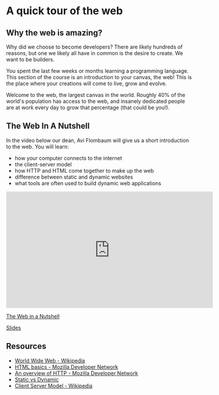 # A quick tour of the web

## Why the web is amazing?

Why did we choose to become developers? There are likely hundreds of reasons, but one we likely all have in common is the desire to create. We want to be builders.

You spent the last few weeks or months learning a programming language. This section of the course is an introduction to your canvas, the web! This is the place where your creations will come to live, grow and evolve. 

Welcome to the web, the largest canvas in the world. Roughly 40% of the world's population has access to the web, and insanely dedicated people are at work every day to grow that percentage (that could be you!). 

## The Web In A Nutshell

In the video below our dean, Avi Flombaum will give us a short introduction to the web. You will learn:
- how your computer connects to the internet
- the client-server model
- how HTTP and HTML come together to make up the web
- difference between static and dynamic websites
- what tools are often used to build dynamic web applications


<iframe width="560" height="315" src="https://www.youtube.com/embed/7AS96jRnquI?rel=0&modestbranding=1" frameborder="0" allowfullscreen></iframe><p><a href="https://www.youtube.com/watch?v=7AS96jRnquI">The Web in a Nutshell</a></p>

[Slides](https://docs.google.com/presentation/d/1m6SPR13MdfF7YRhfx7HtvkOmFnrRyVQOEFgWhI8Bc0I/edit?usp=sharing)

## Resources
- [World Wide Web - Wikipedia](https://en.wikipedia.org/wiki/World_Wide_Web)
- [HTML basics - Mozilla Developer Network](https://developer.mozilla.org/en-US/docs/Learn/Getting_started_with_the_web/HTML_basics)
- [An overview of HTTP - Mozilla Developer Network](https://developer.mozilla.org/en-US/docs/Web/HTTP/Overview)
- [Static vs Dynamic](https://noahveltman.com/static-dynamic/)
- [Client Server Model - Wikipedia](https://en.wikipedia.org/wiki/Client%E2%80%93server_model)

